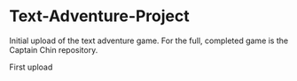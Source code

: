 Text-Adventure-Project
======================
Initial upload of the text adventure game. For the full, completed game is the Captain Chin repository. 

First upload 

